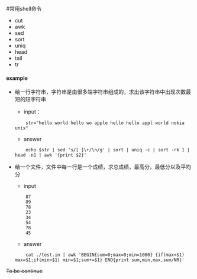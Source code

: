 #常用shell命令
- cut
- awk
- sed
- sort
- uniq
- head 
- tail
- tr


#### example
- 给一行字符串，字符串是由很多端字符串组成的，求出该字符串中出现次数最短的短字符串
    - input：
    ```shell
        str="hello world hello wo apple hello hello appl world nokia unix" 
    ```
    - answer
    ```shell
        echo $str | sed 's/[ ]\+/\n/g' | sort | uniq -c | sort -rk 1 | head -n1 | awk '{print $2}'
    ```

-  给一个文件，文件中每一行是一个成绩，求总成绩，最高分，最低分以及平均分
    - input
    ```shell
        87
        89
        78
        23
        34
        54
        78
        45
    ```
    - answer
    ```shell
        cat ./test.in | awk 'BEGIN{sum=0;max=0;min=1000} {if(max<$1) max=$1;if(min>$1) min=$1;sum+=$1} END{print sum,min,max,sum/NR}'
    ```

~~To be continue~~ 